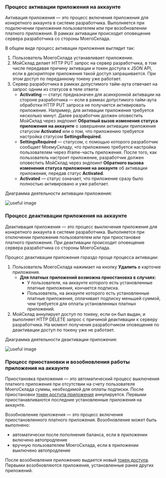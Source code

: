 ### Процесс активации приложения на аккаунте

Активация приложения — это процесс включения приложения для конкретного аккаунта в системе разработчика. Выполняется при подключении приложения пользователем или при возобновлении платного приложения. В рамках активации происходит оповещение сервера разработчика со стороны МоегоСклада.

В общем виде процесс активации приложения выглядит так:

1. Пользователь МоегоСклада устанавливает приложение. 
2. МойСклад делает HTTP PUT запрос на сервер разработчика, в том числе передавая причину активации и токен доступа к JSON API, если в дескрипторе приложения такой доступ запрашивается. При этом доступ по переданному токену уже работает.
3. Сервер разработчика в рамках допустимого тайм-аута отвечает на запрос одним из статусов в теле ответа:
    + **Activating** — статус предназначен для асинхронной активации на стороне разработчика — если в рамках 
    допустимого тайм-аута обработки HTTP PUT запроса не получается активировать приложение. Например, для активации 
    приложения требуется несколько минут. Далее разработчик должен оповестить МойСклад через эндпоинт **Обратный вызов 
    изменения статуса приложения на аккаунте** о завершении активации приложения статусом **Activated** или о том, что 
    приложению требуется настройка статусом **SettingsRequired**.
    + **SettingsRequired** — статусом, с помощью которого разработчик сообщает МоемуСкладу, что приложению требуется настройка пользователем через iframe-часть приложения. После того, как пользователь настроит приложение, разработчик должен оповестить МойСклад через эндпоинт **Обратного вызова изменения статуса приложения на аккаунте** об активации приложения, передав статус **Activated**.
    + **Activated** — статус означает, что приложение сразу было полностью активировано и уже работает.

Диаграмма деятельности активации приложения:

![useful image](diag_activate.png)

### Процесс деактивации приложения на аккаунте

Деактивация приложения — это процесс выключения приложения для конкретного аккаунта в системе разработчика. Выполняется при отключении приложения пользователем или при приостановке платного приложения. При деактивации происходит оповещение сервера разработчика со стороны МоегоСклада.

Процесс деактивации приложения гораздо проще процесса активации:

1. Пользователь МоегоСклада нажимает на кнопку **Удалить** в карточке приложения.
    + **Для платных приложений возможна приостановка в случаях:** 
        + У пользователя, на аккаунте которого есть установленные платные приложения, кончается подписка.
        + Пользователь, на аккаунте которого есть установленные платные приложения, оплачивает подписку меньшей суммой, чем требуется для оплаты установленных платных приложений.        
2. МойСклад аннулирует доступ по токену, если он был выдан, и выполняет HTTP DELETE запрос с причиной деактивации к серверу разработчика. На момент получения разработчиком оповещения по деактивации доступ по токену уже не работает.

Диаграмма деятельности деактивации приложения:

![useful image](diag_deactivate.png)

### Процесс приостановки и возобновления работы приложения на аккаунте

Приостановка приложения — это автоматический процесс выключения платного приложения при отсутствии на счету пользователя
МоегоСклада суммы, необходимой для оплаты подписки. После
приостановки [токен доступа приложения](#dostup-po-tokenu-k-json-api) аннулируется. Первыми приостанавливаются последние
установленные приложения на аккаунте.

Возобновление приложения — это процесс включения приостановленного платного приложения.
Возобновление может быть выполнено:

- автоматически после пополнения баланса, если в приложении включено автопродление
- вручную пользователем МоегоСклада, если в приложении выключено автопродление

После возобновления приложению выдается новый [токен доступа](#dostup-po-tokenu-k-json-api). Первыми возобновляются
приложения, установленные ранее других приложений.



